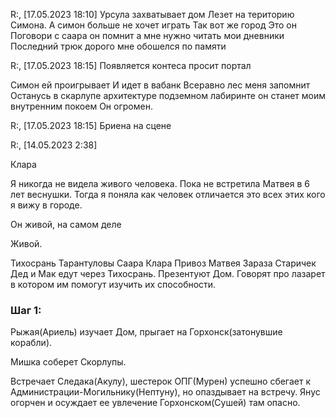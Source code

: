 R:\, [17.05.2023 18:10]
Урсула захватывает дом 
Лезет на територию Симона.
А симон больше не хочет играть
Так вот же город
Это он
Поговори с саара он помнит а мне нужно читать мои дневники
Последний трюк дорого мне обошелся по памяти

R:\, [17.05.2023 18:15]
Появляется контеса просит портал

Симон ей проигрывает
И идет в вабанк
Всеравно лес меня запомнит
Останусь в скарлупе архитектуре подземном лабиринте он станет моим внутренним покоем
Он огромен.

R:\, [17.05.2023 18:15]
Бриена на сцене

R:\, [14.05.2023 2:38]

Клара

Я никогда не видела живого человека. Пока не встретила Матвея в 6 лет веснушки. Тогда я поняла как человек отличается это всех этих кого я вижу в городе.

  

Он живой, на самом деле

Живой.

Тихосрань
Тарантуловы
Саара
Клара
Привоз Матвея
Зараза
Старичек
Дед и Мак едут через Тихосрань. Презентуют Дом. Говорят про лазарет в котором им помогут изучить их способности.

### Шаг 1:

Рыжая(Ариель) изучает Дом, прыгает на Горхонск(затонувшие корабли).

Мишка соберет Скорлупы. 

Встречает Следака(Акулу), шестерок ОПГ(Мурен) успешно сбегает к Администрации-Могильнику(Нептуну), но опаздывает на встречу. Янус огорчен и осуждает ее увлечение Горхонском(Сушей) там опасно.